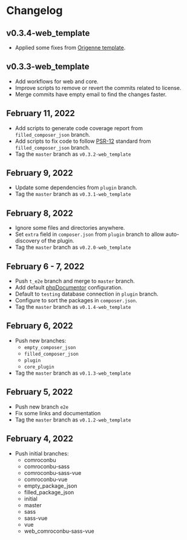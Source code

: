 # Changelog

## v0.3.4-web_template
- Applied some fixes from [Origenne template](https://github.com/KennethTrecy/origenne_template).

## v0.3.3-web_template
- Add workflows for web and core.
- Improve scripts to remove or revert the commits related to license.
- Merge commits have empty email to find the changes faster.

## February 11, 2022
- Add scripts to generate code coverage report from `filled_composer_json` branch.
- Add scripts to fix code to follow [PSR-12](https://www.php-fig.org/psr/psr-12/) standard from `filled_composer_json` branch.
- Tag the `master` branch as `v0.3.2-web_template`

## February 9, 2022
- Update some dependencies from `plugin` branch.
- Tag the `master` branch as `v0.3.1-web_template`

## February 8, 2022
- Ignore some files and directories anywhere.
- Set `extra` field in `composer.json` from `plugin` branch to allow auto-discovery of the plugin.
- Tag the `master` branch as `v0.2.0-web_template`

## February 6 - 7, 2022
- Push `t_e2e` branch and merge to `master` branch.
- Add default [phpDocumentor](https://phpdoc.org/) configuration.
- Default to `testing` database connection in `plugin` branch.
- Configure to sort the packages in `composer.json`.
- Tag the `master` branch as `v0.1.4-web_template`

## February 6, 2022
- Push new branches:
  - `empty_composer_json`
  - `filled_composer_json`
  - `plugin`
  - `core_plugin`
- Tag the `master` branch as `v0.1.3-web_template`

## February 5, 2022
- Push new branch `e2e`
- Fix some links and documentation
- Tag the `master` branch as `v0.1.2-web_template`

## February 4, 2022
- Push initial branches:
  - comroconbu
  - comroconbu-sass
  - comroconbu-sass-vue
  - comroconbu-vue
  - empty_package_json
  - filled_package_json
  - initial
  - master
  - sass
  - sass-vue
  - vue
  - web_comroconbu-sass-vue
